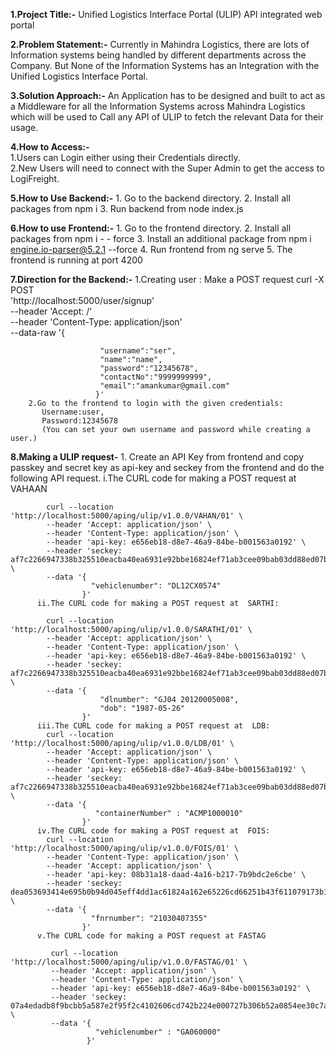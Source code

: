**1.Project Title:-**
Unified Logistics Interface Portal (ULIP) API integrated web portal

**2.Problem Statement:-**
Currently in Mahindra Logistics, there are lots of Information systems being handled by different departments across the Company. But None of the Information Systems has an Integration with the Unified Logistics Interface Portal.

**3.Solution Approach:-**
An Application has to be designed and built to act as a Middleware for all the Information Systems across Mahindra Logistics which will be used to Call any API of ULIP to fetch the relevant Data for their usage.

**4.How to Access:-** <br>
     1.Users can Login either using their Credentials directly.<br>
     2.New Users will need to connect with the Super Admin to get the access to LogiFreight.
     
**5.How to Use Backend:-**
       1.	Go to the backend directory.
       2.	Install all packages from npm i
       3.	Run backend from node index.js
       
**6.How to use Frontend:-**
       1.	Go to the frontend directory.
       2.	Install all packages from npm i - - force
       3.	Install an additional package from  npm i engine.io-parser@5.2.1 --force
       4.	Run frontend from ng serve
       5.	The frontend is running at port 4200
       
**7.Direction for the Backend:-**
       1.Creating user : Make a POST request
           curl  -X POST \
           'http://localhost:5000/user/signup' \
           --header 'Accept: /' \
           --header 'Content-Type: application/json' \
           --data-raw '{

                        "username":"ser",
                        "name":"name",
                        "password":"12345678",
                        "contactNo":"9999999999",
                        "email":"amankumar@gmail.com"
                       }'
        2.Go to the frontend to login with the given credentials: 
           Username:user,
           Password:12345678
           (You can set your own username and password while creating a user.)
           
**8.Making a ULIP request-**
       1.	Create an API Key from  frontend and copy passkey and secret key as  api-key and seckey from the frontend and do the following API request.
          i.The CURL code for making a POST request at VAHAAN 

            curl --location 'http://localhost:5000/aping/ulip/v1.0.0/VAHAN/01' \
            --header 'Accept: application/json' \
            --header 'Content-Type: application/json' \
            --header 'api-key: e656eb18-d8e7-46a9-84be-b001563a0192' \
            --header 'seckey: af7c2266947338b325510eacba40ea6931e92bbe16824ef71ab3cee09bab03dd88ed07b11d4bbf378b2203b7b38af40f' \
            --data '{
                      "vehiclenumber": "DL12CX0574"
                    }'
          ii.The CURL code for making a POST request at  SARTHI:

            curl --location 'http://localhost:5000/aping/ulip/v1.0.0/SARATHI/01' \
            --header 'Accept: application/json' \
            --header 'Content-Type: application/json' \
            --header 'api-key: e656eb18-d8e7-46a9-84be-b001563a0192' \
            --header 'seckey: af7c2266947338b325510eacba40ea6931e92bbe16824ef71ab3cee09bab03dd88ed07b11d4bbf378b2203b7b38af40f' \
            --data '{
                        "dlnumber": "GJ04 20120005008",
                        "dob": "1987-05-26"
                    }'
          iii.The CURL code for making a POST request at  LDB:
            curl --location 'http://localhost:5000/aping/ulip/v1.0.0/LDB/01' \
            --header 'Accept: application/json' \
            --header 'Content-Type: application/json' \
            --header 'api-key: e656eb18-d8e7-46a9-84be-b001563a0192' \
            --header 'seckey: af7c2266947338b325510eacba40ea6931e92bbe16824ef71ab3cee09bab03dd88ed07b11d4bbf378b2203b7b38af40f' \
            --data '{
                       "containerNumber" : "ACMP1000010"
                    }'
          iv.The CURL code for making a POST request at  FOIS:
            curl --location 'http://localhost:5000/aping/ulip/v1.0.0/FOIS/01' \
            --header 'Content-Type: application/json' \
            --header 'Accept: application/json' \
            --header 'api-key: 08b31a18-daad-4a16-b217-7b9bdc2e6cbe' \
            --header 'seckey: dea053693414e695b0b94d045eff4dd1ac61824a162e65226cd66251b43f611079173b18a0c2f4694e24768d11527fc7' \
            --data '{
                      "fnrnumber": "21030407355"
                    }'
          v.The CURL code for making a POST request at FASTAG

             curl --location 'http://localhost:5000/aping/ulip/v1.0.0/FASTAG/01' \
             --header 'Accept: application/json' \
             --header 'Content-Type: application/json' \
             --header 'api-key: e656eb18-d8e7-46a9-84be-b001563a0192' \
             --header 'seckey: 07a4edadb8f9bcbb5a587e2f95f2c4102606cd742b224e000727b306b52a0854ee30c7af3a5996911339f71530fffcb3' \
             --data '{
                       "vehiclenumber" : "GA060000"
                     }'

